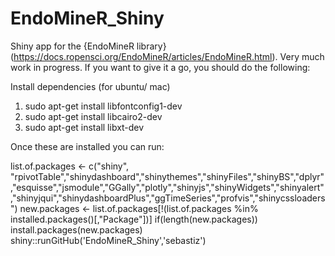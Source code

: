 # EndoMineR_Shiny
Shiny app for the {EndoMineR library}(https://docs.ropensci.org/EndoMineR/articles/EndoMineR.html). Very much work in progress. If you want to give it a go, you should do the following:

Install dependencies (for ubuntu/ mac)
1. sudo apt-get install libfontconfig1-dev
2. sudo apt-get install libcairo2-dev 
3. sudo apt-get install libxt-dev

Once these are installed you can run:

list.of.packages <- c("shiny", "rpivotTable","shinydashboard","shinythemes","shinyFiles","shinyBS","dplyr","esquisse","jsmodule","GGally","plotly","shinyjs","shinyWidgets","shinyalert","shinyjqui","shinydashboardPlus","ggTimeSeries","profvis","shinycssloaders")
new.packages <- list.of.packages[!(list.of.packages %in% installed.packages()[,"Package"])]
if(length(new.packages)) install.packages(new.packages)
shiny::runGitHub('EndoMineR_Shiny','sebastiz')
